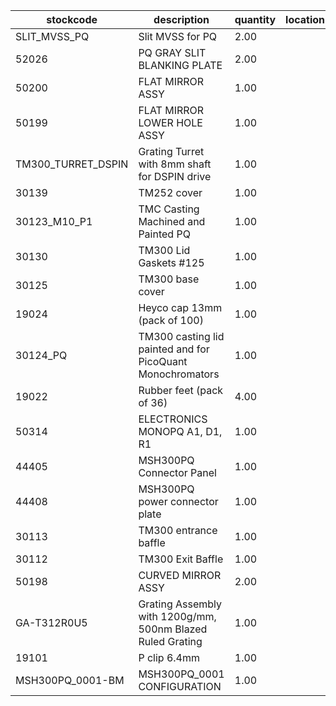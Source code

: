 |stockcode|description|quantity|location|
|---------|-----------|--------|--------|
|SLIT_MVSS_PQ|Slit MVSS for PQ|2.00||
|52026|PQ GRAY SLIT BLANKING PLATE|2.00||
|50200|FLAT MIRROR ASSY|1.00||
|50199|FLAT MIRROR LOWER HOLE ASSY|1.00||
|TM300_TURRET_DSPIN|Grating Turret with 8mm shaft for DSPIN drive|1.00||
|30139|TM252 cover|1.00||
|30123_M10_P1|TMC Casting Machined and Painted PQ|1.00||
|30130|TM300 Lid Gaskets #125|1.00||
|30125|TM300 base cover|1.00||
|19024|Heyco cap 13mm (pack of 100)|1.00||
|30124_PQ|TM300 casting lid painted and for PicoQuant Monochromators|1.00||
|19022|Rubber feet (pack of 36)|4.00||
|50314|ELECTRONICS MONOPQ A1, D1, R1|1.00||
|44405|MSH300PQ Connector Panel|1.00||
|44408|MSH300PQ power connector plate|1.00||
|30113|TM300 entrance baffle|1.00||
|30112|TM300 Exit Baffle|1.00||
|50198|CURVED MIRROR ASSY|2.00||
|GA-T312R0U5|Grating Assembly with 1200g/mm, 500nm Blazed Ruled Grating|1.00||
|19101|P clip 6.4mm|1.00||
|MSH300PQ_0001-BM|MSH300PQ_0001 CONFIGURATION|1.00||
